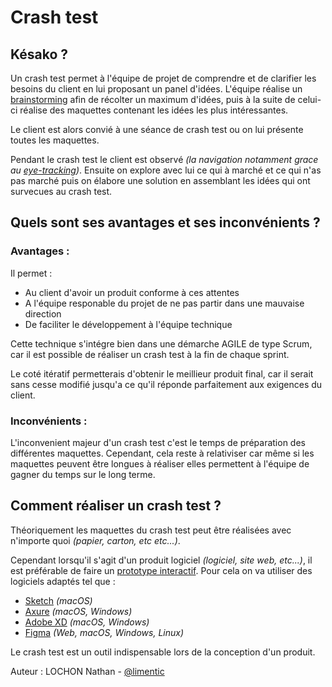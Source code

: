 # Crash test

## Késako ?
Un crash test permet à l'équipe de projet de comprendre et de clarifier les besoins du client en lui proposant un panel d'idées. 
L'équipe réalise un [brainstorming](brainstorming.md) afin de récolter un maximum d'idées, puis à la suite de celui-ci réalise des maquettes contenant les idées les plus intéressantes.

Le client est alors convié à une séance de crash test ou on lui présente toutes les maquettes.

Pendant le crash test le client est observé *(la navigation notamment grace au [eye-tracking](../evaluation/eye_tracking.md))*.
Ensuite on explore avec lui ce qui à marché et ce qui n'as pas marché puis on élabore une solution en assemblant les idées qui ont survecues au crash test.

## Quels sont ses avantages et ses inconvénients ?

### Avantages :
Il permet :
- Au client d'avoir un produit conforme à ces attentes
- A l'équipe responable du projet de ne pas partir dans une mauvaise direction
- De faciliter le développement à l'équipe technique

Cette technique s'intégre bien dans une démarche AGILE de type Scrum, car il est possible de réaliser un crash test à la fin de chaque sprint.

Le coté itératif permetterais d'obtenir le meillieur produit final, car il serait sans cesse modifié jusqu'a ce qu'il réponde parfaitement aux exigences du client.
### Inconvénients :
L'inconvenient majeur d'un crash test c'est le temps de préparation des différentes maquettes.
Cependant, cela reste à relativiser car même si les maquettes peuvent être longues à réaliser elles permettent à l'équipe de gagner du temps sur le long terme.

## Comment réaliser un crash test ?
Théoriquement les maquettes du crash test peut être réalisées avec n'importe quoi *(papier, carton, etc etc...)*.

Cependant lorsqu'il s'agit d'un produit logiciel *(logiciel, site web, etc...)*, il est préférable de faire un [prototype interactif](prototype_interactif).
Pour cela on va utiliser des logiciels adaptés tel que :
- [Sketch](https://www.sketch.com/) *(macOS)*
- [Axure](https://www.axure.com/) *(macOS, Windows)*
- [Adobe XD](https://www.adobe.com/fr/products/xd.html) *(macOS, Windows)*
- [Figma](https://www.figma.com/) *(Web, macOS, Windows, Linux)*

Le crash test est un outil indispensable lors de la conception d'un produit.

Auteur : LOCHON Nathan - [@limentic](https://github.com/limentic)